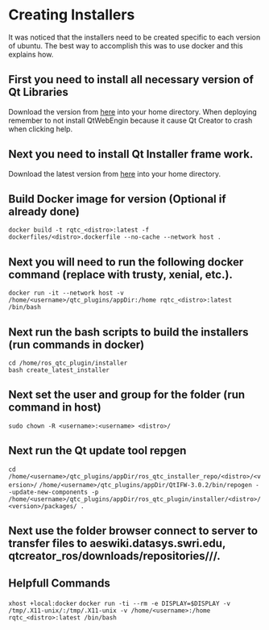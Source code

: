 # Creating Installers
  It was noticed that the installers need to be created specific to each version of ubuntu. The best way to accomplish this was to use docker and this explains how.

## First you need to install all necessary version of Qt Libraries

   Download the version from [here](https://download.qt.io/official_releases/qt/) into your home directory. When deploying remember to not install QtWebEngin because it cause Qt Creator to crash when clicking help.

## Next you need to install Qt Installer frame work.
 
   Download the latest version from [here](https://download.qt.io/official_releases/qt-installer-framework/) into your home directory.

## Build Docker image for version (Optional if already done)

   `docker build -t rqtc_<distro>:latest -f dockerfiles/<distro>.dockerfile --no-cache --network host .`

## Next you will need to run the following docker command (replace <distro> with trusty, xenial, etc.).

   `docker run -it --network host -v /home/<username>/qtc_plugins/appDir:/home rqtc_<distro>:latest /bin/bash`

## Next run the bash scripts to build the installers (run commands in docker)

   ```
   cd /home/ros_qtc_plugin/installer
   bash create_latest_installer
   ```

## Next set the user and group for the folder (run command in host)

   `sudo chown -R <username>:<username> <distro>/`

## Next run the Qt update tool repgen
   
   `cd /home/<username>/qtc_plugins/appDir/ros_qtc_installer_repo/<distro>/<version>/`
   `/home/<username>/qtc_plugins/appDir/QtIFW-3.0.2/bin/repogen --update-new-components -p /home/<username>/qtc_plugins/appDir/ros_qtc_plugin/installer/<distro>/<version>/packages/ .`

## Next use the folder browser connect to server to transfer files to aeswiki.datasys.swri.edu, qtcreator_ros/downloads/repositories/<distro>/<version>/.
 
## Helpfull Commands

   `xhost +local:docker`
   `docker run -ti --rm -e DISPLAY=$DISPLAY -v /tmp/.X11-unix/:/tmp/.X11-unix -v /home/<username>:/home rqtc_<distro>:latest /bin/bash`

